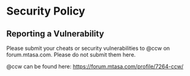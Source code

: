 # Security Policy

## Reporting a Vulnerability

Please submit your cheats or security vulnerabilities to @ccw on forum.mtasa.com. Please do not submit them here.

@ccw can be found here: https://forum.mtasa.com/profile/7264-ccw/
